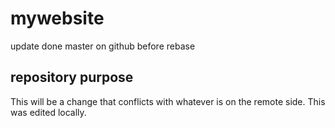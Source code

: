 # mywebsite

update done master on github before rebase

## repository purpose
This will be a change that conflicts
with whatever is on the remote side.
This was edited locally.